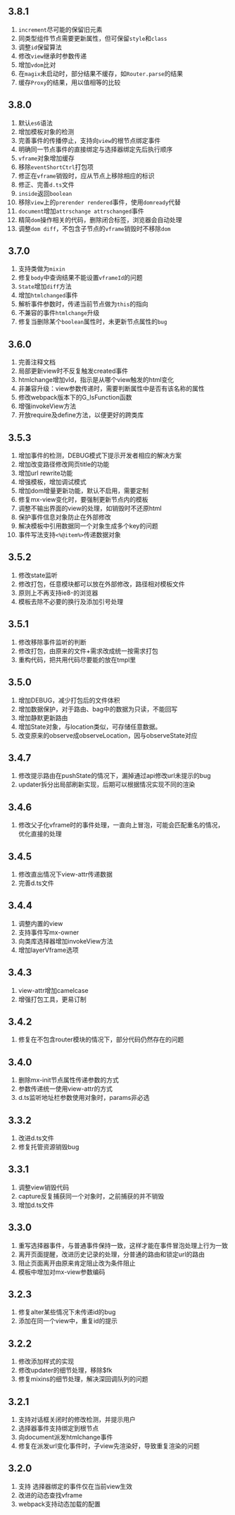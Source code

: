 ## 3.8.1
1. `increment`尽可能的保留旧元素
2. 同类型组件节点需要更新属性，但可保留`style`和`class`
3. 调整`id`保留算法
4. 修改`view`继承时参数传递
5. 增加`vdom`比对
6. 在`magix`未启动时，部分结果不缓存，如`Router.parse`的结果
7. 缓存`Proxy`的结果，用以值相等的比较

## 3.8.0
1. 默认`es6`语法
2. 增加模板对象的检测
3. 完善事件的传播停止，支持向`view`的根节点绑定事件
4. 明确同一节点事件的直接绑定与选择器绑定先后执行顺序
5. `vframe`对象增加缓存
6. 移除`eventShortCtrl`打包项
7. 修正在`vframe`销毁时，应从节点上移除相应的标识
8. 修正、完善`d.ts`文件
9. `inside`返回`boolean`
10. 移除`view`上的`prerender rendered`事件，使用`domready`代替
11. `document`增加`attrschange attrschanged`事件
12. 精简`dom`操作相关的代码，删除闭合标签，浏览器会自动处理
13. 调整`dom diff`，不包含子节点的`vframe`销毁时不移除`dom`

## 3.7.0
1. 支持类做为`mixin`
2. 修复`body`中查询结果不能设置`vframeId`的问题
3. `State`增加`diff`方法
4. 增加`htmlchanged`事件
5. 解析事件参数时，传递当前节点做为`this`的指向
6. 不兼容的事件`htmlchange`升级
7. 修复当删除某个`boolean`属性时，未更新节点属性的`bug`

## 3.6.0
1. 完善注释文档
2. 局部更新view时不反复触发created事件
3. htmlchange增加vId，指示是从哪个view触发的html变化
4. 非兼容升级：view参数传递时，需要判断属性中是否有该名称的属性
5. 修改webpack版本下的G_IsFunction函数
6. 增强invokeView方法
7. 开放require及define方法，以便更好的跨类库

## 3.5.3
1. 增加事件的检测，DEBUG模式下提示开发者相应的解决方案
2. 增加改变路径修改网页title的功能
3. 增加url rewrite功能
4. 增强模板，增加调试模式
5. 增加dom增量更新功能，默认不启用，需要定制
6. 修复mx-view变化时，要强制更新节点内的模板
7. 调整不输出界面的view的处理，如销毁时不还原html
8. 保护事件信息对象防止在外部修改
9. 解决模板中引用数据同一个对象生成多个key的问题
10. 事件写法支持`<%@item%>`传递数据对象

## 3.5.2
1. 修改state监听
2. 修改打包，任意模块都可以放在外部修改，路径相对模板文件
3. 原则上不再支持ie8-的浏览器
4. 模板去除不必要的换行及添加引号处理

## 3.5.1
1. 修改移除事件监听的判断
2. 修改打包，由原来的文件+需求改成统一按需求打包
3. 重构代码，把共用代码尽要能的放在tmpl里

## 3.5.0
1. 增加DEBUG，减少打包后的文件体积
2. 增加数据保护，对于路由、bag中的数据为只读，不能回写
3. 增加静默更新路由
4. 增加State对象，与location类似，可存储任意数据。
5. 改变原来的observe成observeLocation，因与observeState对应

## 3.4.7
1. 修改提示路由在pushState的情况下，漏掉通过api修改url未提示的bug
2. updater拆分出局部刷新实现，后期可以根据情况实现不同的渲染

## 3.4.6
1. 修改父子化vframe时的事件处理，一直向上冒泡，可能会匹配重名的情况，优化直接的处理

## 3.4.5
1. 修改直出情况下view-attr传递数据
2. 完善d.ts文件

## 3.4.4
1. 调整内置的view
2. 支持事件写mx-owner
3. 向类库选择器增加invokeView方法
4. 增加layerVframe选项

## 3.4.3
1. view-attr增加camelcase
2. 增强打包工具，更易订制

## 3.4.2
1. 修复在不包含router模块的情况下，部分代码仍然存在的问题

## 3.4.0
1. 删除mx-init节点属性传递参数的方式
2. 参数传递统一使用view-attr的方式
3. d.ts监听地址栏参数使用对象时，params非必选

## 3.3.2
1. 改进d.ts文件
2. 修复托管资源销毁bug

## 3.3.1
1. 调整view销毁代码
2. capture反复捕获同一个对象时，之前捕获的并不销毁
3. 增加d.ts文件

## 3.3.0
1. 重写选择器事件，与普通事件保持一致，这样才能在事件冒泡处理上行为一致
2. 离开页面提醒，改进历史记录的处理，分普通的路由和锁定url的路由
3. 阻止页面离开由原来肯定阻止改为条件阻止
4. 模板中增加对mx-view参数编码

## 3.2.3
1. 修复alter某些情况下未传递id的bug
2. 添加在同一个view中，重复id的提示

## 3.2.2
1. 修改添加样式的实现
2. 修改updater的细节处理，移除$fk
3. 修复mixins的细节处理，解决深回调队列的问题


## 3.2.1
1. 支持对话框关闭时的修改检测，并提示用户
2. 选择器事件支持绑定到根节点
3. 向document派发htmlchange事件
4. 修复在派发url变化事件时，子view先渲染好，导致重复渲染的问题

## 3.2.0
1. 支持 选择器绑定的事件仅在当前view生效
2. 改进的动态查找vframe
3. webpack支持动态加载的配置